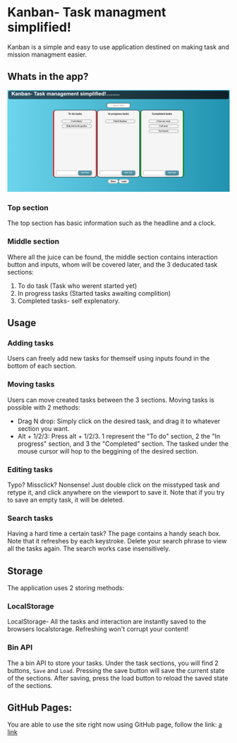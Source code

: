 # Kanban- Task managment simplified!
Kanban is a simple and easy to use application destined on making task and mission managment easier.

## Whats in the app?
![alt text](Pictures\KanbanExample.png)

### Top section
The top section has basic information such as the headline and a clock.

### Middle section
Where all the juice can be found, the middle section contains interaction button and inputs, whom will be covered later, and the 3 deducated task sections:

1. To do task (Task who werent started yet) 
2. In progress tasks (Started tasks awaiting complition)
3. Completed tasks- self explenatory.

## Usage

### Adding tasks
Users can freely add new tasks for themself using inputs found in the bottom of each section.

### Moving tasks
Users can move created tasks between the 3 sections. Moving tasks is possible with 2 methods:
- Drag N drop: Simply click on the desired task, and drag it to whatever section you want.
- Alt + 1/2/3: Press alt + 1/2/3. 1 represent the "To do" section, 2 the "In progress" section, and 3 the "Completed" section.
The tasked under the mouse cursor will hop to the beggining of the desired section.

### Editing tasks
Typo? Missclick? Nonsense! Just double click on the misstyped task and retype it, and click anywhere on the viewport to save it. Note that if you try to save an empty task, it will be deleted.

### Search tasks
Having a hard time a certain task? The page contains a handy seach box. Note that it refreshes by each keystroke. Delete your search phrase to view all the tasks again. The search works case insensitively.

## Storage
The application uses 2 storing methods:

### LocalStorage
LocalStorage- All the tasks and interaction are instantly saved to the browsers localstorage. Refreshing won't corrupt your content!

### Bin API
The a bin API to store your tasks. Under the task sections, you will find 2 buttons, `Save` and `Load`. Pressing the save button will save the current state of the sections. After saving, press the load button to reload the saved state of the sections.

## GitHub Pages:
You are able to use the site right now using GitHub page, follow the link: [a link](https://yoav-ro.github.io/kanban-final/solution/)